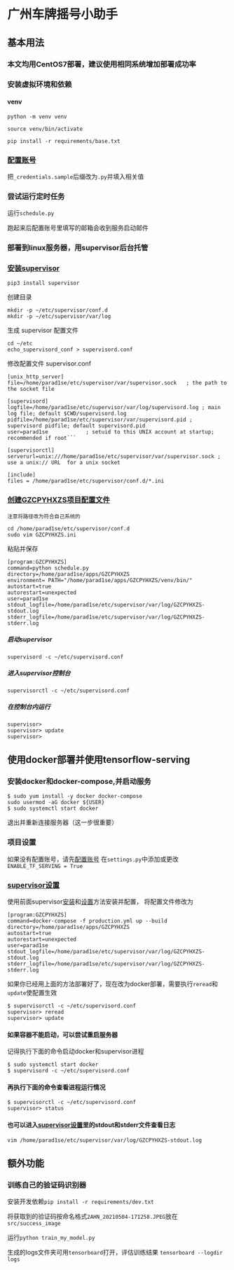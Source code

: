 广州车牌摇号小助手
===

基本用法
---

### 本文均用CentOS7部署，建议使用相同系统增加部署成功率
### 安装虚拟环境和依赖
#### venv
```python -m venv venv```

```source venv/bin/activate```

```pip install -r requirements/base.txt```
### [配置账号](#配置账号)
把```_credentials.sample```后缀改为```.py```并填入相关值

### 尝试运行定时任务
运行```schedule.py```

跑起来后配置账号里填写的邮箱会收到服务启动邮件

### 部署到linux服务器，用supervisor后台托管
### [安装supervisor](#安装supervisor)
```
pip3 install supervisor
```
创建目录
```
mkdir -p ~/etc/supervisor/conf.d
mkdir -p ~/etc/supervisor/var/log
```
生成 supervisor 配置文件
```
cd ~/etc
echo_supervisord_conf > supervisord.conf
```
修改配置文件 supervisor.conf
```
[unix_http_server]
file=/home/parad1se/etc/supervisor/var/supervisor.sock   ; the path to the socket file

[supervisord]
logfile=/home/parad1se/etc/supervisor/var/log/supervisord.log ; main log file; default $CWD/supervisord.log
pidfile=/home/parad1se/etc/supervisor/var/supervisord.pid ; supervisord pidfile; default supervisord.pid
user=parad1se            ; setuid to this UNIX account at startup; recommended if root```

[supervisorctl]
serverurl=unix:///home/parad1se/etc/supervisor/var/supervisor.sock ; use a unix:// URL  for a unix socket

[include]
files = /home/parad1se/etc/supervisor/conf.d/*.ini
```

### [创建GZCPYHXZS项目配置文件](#创建GZCPYHXZS项目配置文件)
```注意将路径改为符合自己系统的```
```
cd /home/parad1se/etc/supervisor/conf.d
sudo vim GZCPYHXZS.ini
```
粘贴并保存
```
[program:GZCPYHXZS]
command=python schedule.py
directory=/home/parad1se/apps/GZCPYHXZS
environment= PATH="/home/parad1se/apps/GZCPYHXZS/venv/bin/"
autostart=true
autorestart=unexpected
user=parad1se
stdout_logfile=/home/parad1se/etc/supervisor/var/log/GZCPYHXZS-stdout.log
stderr_logfile=/home/parad1se/etc/supervisor/var/log/GZCPYHXZS-stderr.log
```
##### 启动supervisor
```
supervisord -c ~/etc/supervisord.conf
```
##### 进入supervisor控制台
```
supervisorctl -c ~/etc/supervisord.conf
```
##### 在控制台内运行
```
supervisor>
supervisor> update
supervisor> 
```

使用docker部署并使用tensorflow-serving
---
### 安装docker和docker-compose,并启动服务
```
$ sudo yum install -y docker docker-compose
sudo usermod -aG docker ${USER}
$ sudo systemctl start docker
```
退出并重新连接服务器（这一步很重要）
### 项目设置
如果没有配置账号，请先[配置账号](#配置账号)
在```settings.py```中添加或更改```ENABLE_TF_SERVING = True```
### [supervisor设置](#supervisor设置)
使用前面supervisor[安装](#安装supervisor)和[设置](#创建GZCPYHXZS项目配置文件)方法安装并配置， 将配置文件修改为
```
[program:GZCPYHXZS]
command=docker-compose -f production.yml up --build  
directory=/home/parad1se/apps/GZCPYHXZS
autostart=true
autorestart=unexpected
user=parad1se
stdout_logfile=/home/parad1se/etc/supervisor/var/log/GZCPYHXZS-stdout.log
stderr_logfile=/home/parad1se/etc/supervisor/var/log/GZCPYHXZS-stderr.log
```
如果你已经用上面的方法部署好了，现在改为docker部署，需要执行```reread```和```update```使配置生效
```
$ supervisorctl -c ~/etc/supervisord.conf
supervisor> reread
supervisor> update
```
#### 如果容器不能启动，可以尝试重启服务器
记得执行下面的命令启动docker和supervisor进程
```
$ sudo systemctl start docker
$ supervisord -c ~/etc/supervisord.conf
```
#### 再执行下面的命令查看进程运行情况
```
$ supervisorctl -c ~/etc/supervisord.conf
supervisor> status
```
#### 也可以进入[supervisor设置](#supervisor设置)里的stdout和stderr文件查看日志
```
vim /home/parad1se/etc/supervisor/var/log/GZCPYHXZS-stdout.log
```

额外功能
---
### 训练自己的验证码识别器
安装开发依赖```pip install -r requirements/dev.txt```

将获取到的验证码按命名格式```2AHN_20210504-171258.JPEG```放在```src/success_image```

运行```python train_my_model.py```

生成的logs文件夹可用```tensorboard```打开，评估训练结果
```tensorboard --logdir logs```